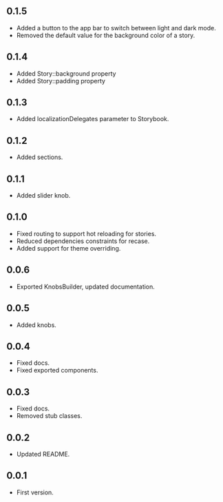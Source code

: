 ## 0.1.5
- Added a button to the app bar to switch between light and dark mode.
- Removed the default value for the background color of a story.

## 0.1.4
- Added Story::background property
- Added Story::padding property

## 0.1.3
- Added localizationDelegates parameter to Storybook.

## 0.1.2
- Added sections.

## 0.1.1
- Added slider knob.

## 0.1.0
- Fixed routing to support hot reloading for stories.
- Reduced dependencies constraints for recase.
- Added support for theme overriding.

## 0.0.6
- Exported KnobsBuilder, updated documentation.

## 0.0.5
- Added knobs.

## 0.0.4
- Fixed docs.
- Fixed exported components.

## 0.0.3
- Fixed docs.
- Removed stub classes.

## 0.0.2
- Updated README. 

## 0.0.1 
- First version.
